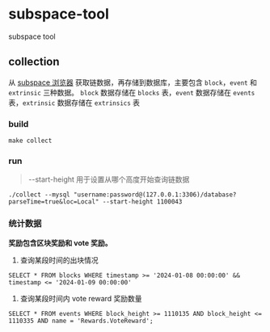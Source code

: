 # subspace-tool

subspace tool

## collection

从 [subspace 浏览器](https://explorer.subspace.network/#/gemini-3g/consensus) 获取链数据，再存储到数据库，主要包含 `block`，`event` 和 `extrinsic` 三种数据。
`block` 数据存储在 `blocks` 表，`event` 数据存储在 `events` 表，`extrinsic` 数据存储在 `extrinsics` 表

### build

```
make collect
```

### run

> --start-height 用于设置从哪个高度开始查询链数据

```
./collect --mysql "username:password@(127.0.0.1:3306)/database?parseTime=true&loc=Local" --start-height 1100043
```

### 统计数据

**奖励包含区块奖励和 vote 奖励。**

1. 查询某段时间的出块情况
```
SELECT * FROM blocks WHERE timestamp >= '2024-01-08 00:00:00' && timestamp <= '2024-01-09 00:00:00'
```

1. 查询某段时间内 vote reward 奖励数量

```
SELECT * FROM events WHERE block_height >= 1110135 AND block_height <= 1110335 AND name = 'Rewards.VoteReward';
```
